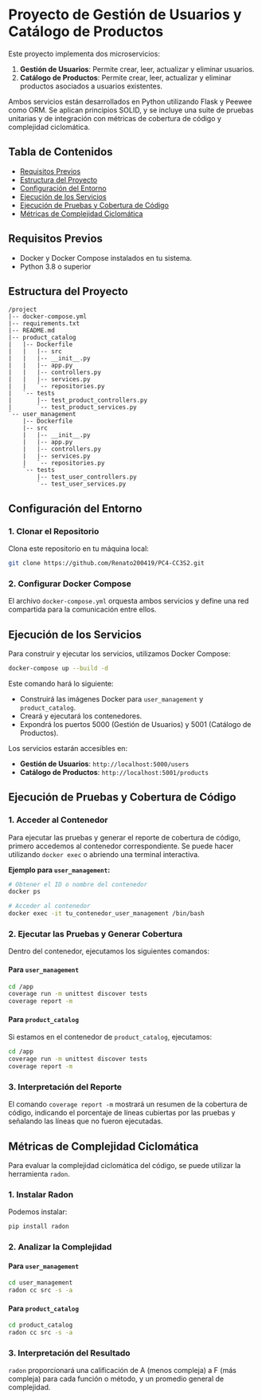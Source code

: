 # Proyecto de Gestión de Usuarios y Catálogo de Productos

Este proyecto implementa dos microservicios:

1. **Gestión de Usuarios**: Permite crear, leer, actualizar y eliminar usuarios.
2. **Catálogo de Productos**: Permite crear, leer, actualizar y eliminar productos asociados a usuarios existentes.

Ambos servicios están desarrollados en Python utilizando Flask y Peewee como ORM. Se aplican principios SOLID, y se incluye una suite de pruebas unitarias y de integración con métricas de cobertura de código y complejidad ciclomática.

## Tabla de Contenidos

- [Requisitos Previos](#requisitos-previos)
- [Estructura del Proyecto](#estructura-del-proyecto)
- [Configuración del Entorno](#configuración-del-entorno)
- [Ejecución de los Servicios](#ejecución-de-los-servicios)
- [Ejecución de Pruebas y Cobertura de Código](#ejecución-de-pruebas-y-cobertura-de-código)
- [Métricas de Complejidad Ciclomática](#métricas-de-complejidad-ciclomática)

## Requisitos Previos

- Docker y Docker Compose instalados en tu sistema.
- Python 3.8 o superior 

## Estructura del Proyecto

```
/project
|-- docker-compose.yml
|-- requirements.txt
|-- README.md
|-- product_catalog
|   |-- Dockerfile
|   |   |-- src
|   |   |-- __init__.py
|   |   |-- app.py
|   |   |-- controllers.py
|   |   |-- services.py
|   |   `-- repositories.py
|   `-- tests
|       |-- test_product_controllers.py
|       `-- test_product_services.py
`-- user_management
    |-- Dockerfile
    |-- src
    |   |-- __init__.py
    |   |-- app.py
    |   |-- controllers.py
    |   |-- services.py
    |   `-- repositories.py
    `-- tests
        |-- test_user_controllers.py
        `-- test_user_services.py
```

## Configuración del Entorno

### 1. Clonar el Repositorio

Clona este repositorio en tu máquina local:

```bash
git clone https://github.com/Renato200419/PC4-CC3S2.git
```

### 2. Configurar Docker Compose

El archivo `docker-compose.yml` orquesta ambos servicios y define una red compartida para la comunicación entre ellos.

## Ejecución de los Servicios

Para construir y ejecutar los servicios, utilizamos Docker Compose:

```bash
docker-compose up --build -d
```

Este comando hará lo siguiente:

- Construirá las imágenes Docker para `user_management` y `product_catalog`.
- Creará y ejecutará los contenedores.
- Expondrá los puertos 5000 (Gestión de Usuarios) y 5001 (Catálogo de Productos).

Los servicios estarán accesibles en:

- **Gestión de Usuarios**: `http://localhost:5000/users`
- **Catálogo de Productos**: `http://localhost:5001/products`

## Ejecución de Pruebas y Cobertura de Código

### 1. Acceder al Contenedor

Para ejecutar las pruebas y generar el reporte de cobertura de código, primero accedemos al contenedor correspondiente. Se puede hacer utilizando `docker exec` o abriendo una terminal interactiva.

**Ejemplo para `user_management`:**

```bash
# Obtener el ID o nombre del contenedor
docker ps

# Acceder al contenedor
docker exec -it tu_contenedor_user_management /bin/bash
```

### 2. Ejecutar las Pruebas y Generar Cobertura

Dentro del contenedor, ejecutamos los siguientes comandos:

#### Para `user_management`

```bash
cd /app
coverage run -m unittest discover tests
coverage report -m
```

#### Para `product_catalog`

Si estamos en el contenedor de `product_catalog`, ejecutamos:

```bash
cd /app
coverage run -m unittest discover tests
coverage report -m
```



### 3. Interpretación del Reporte

El comando `coverage report -m` mostrará un resumen de la cobertura de código, indicando el porcentaje de líneas cubiertas por las pruebas y señalando las líneas que no fueron ejecutadas.

## Métricas de Complejidad Ciclomática

Para evaluar la complejidad ciclomática del código, se puede utilizar la herramienta `radon`.

### 1. Instalar Radon

Podemos instalar:

```bash
pip install radon
```

### 2. Analizar la Complejidad

#### Para `user_management`

```bash
cd user_management
radon cc src -s -a
```

#### Para `product_catalog`

```bash
cd product_catalog
radon cc src -s -a
```

### 3. Interpretación del Resultado

`radon` proporcionará una calificación de A (menos compleja) a F (más compleja) para cada función o método, y un promedio general de complejidad.

